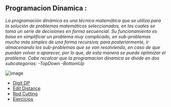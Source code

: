 ## Programacion Dinamica :
_La programación dinámica es una técnica matemática que se utiliza para la solución de problemas matemáticos seleccionados, en los cuales se toma un serie de decisiones en forma secuencial. Su funcionamiento es basa en simplificar un problema muy complicado, en sub-problemas mucho más simples de una forma recursiva; para posteriormente, ir almacenando los sub-problemas que se van resolviendo, en caso de que puedan volver a aparecer, por lo que, de esta manera se puede optimizar el problema._
_Cabe recalcar que la programacion dinamica se divide en dos subcategorias:_
_-TopDown_
_-BottomUp_

![image](https://user-images.githubusercontent.com/80688833/130376389-264f9a57-5e04-4611-8886-a0d0d0c2b85b.png)

- [Digit DP](DigitDP)
- [Edit Distance](EditDistance)
- [Rod Cutting](RodCutting)
- [Ejercicios](EjerciciosDP)


